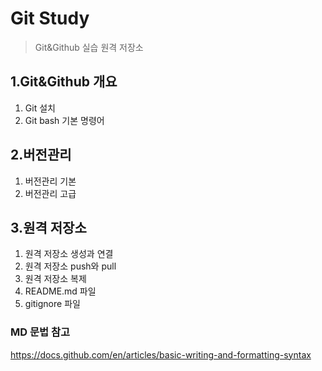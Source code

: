 # Git Study
> Git&Github 실습 원격 저장소

## 1.Git&Github 개요
1. Git 설치
2. Git bash 기본 명령어

## 2.버전관리
1. 버전관리 기본
2. 버전관리 고급

## 3.원격 저장소
1) 원격 저장소 생성과 연결
2) 원격 저장소 push와 pull
3) 원격 저장소 복제
4) README.md 파일
5) gitignore 파일

### MD 문법 참고
https://docs.github.com/en/articles/basic-writing-and-formatting-syntax
